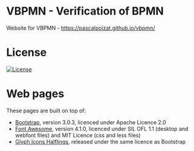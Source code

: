 VBPMN - Verification of BPMN
==============================
Website for VBPMN - https://pascalpoizat.github.io/vbpmn/


License
=============================
[![License](https://img.shields.io/badge/license-Apache--2.0-blue.svg)](LICENSE.md)

Web pages
============

These pages are built on top of:
- [Bootstrap](http://getbootstrap.com/), version 3.0.3, licenced under Apache Licence 2.0
- [Font Awesome](http://fortawesome.github.io/Font-Awesome/), version 4.1.0, licenced under SIL OFL 1.1 (desktop and webfont files) and MIT Licence (css and less files)
- [Glyph Icons Halflings](http://glyphicons.com/), released under the same licence as Bootstrap
